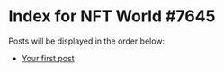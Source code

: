 # Index for NFT World #7645
Posts will be displayed in the order below:

- [Your first post](./001-first.md)

